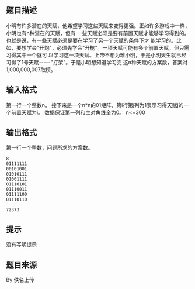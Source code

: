 


## 题目描述
小明有许多潜在的天赋，他希望学习这些天赋来变得更强。正如许多游戏中一样，小明也有n种潜在的天赋，但有
一些天赋必须是要有前置天赋才能够学习得到的。也就是说，有一些天赋必须是要在学习了另一个天赋的条件下才
能学习的。比如，要想学会"开炮"，必须先学会"开枪"。一项天赋可能有多个前置天赋，但只需习得其中一个就可
以学习这一项天赋。上帝不想为难小明，于是小明天生就已经习得了1号天赋-----"打架"。于是小明想知道学习完
这n种天赋的方案数，答案对1,000,000,007取模。
## 输入格式
第一行一个整数n。
接下来是一个n*n的01矩阵，第i行第j列为1表示习得天赋j的一个前置天赋为i。
数据保证第一列和主对角线全为0。
n<=300
## 输出格式
第一行一个整数，问题所求的方案数。

```input1
8
01111111
00101001
01010111
01001111
01110101
01110011
01111100
01110110

```

```output1
72373
```

## 提示
没有写明提示
## 题目来源
By 佚名上传


